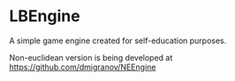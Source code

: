 # LBEngine
A simple game engine created for self-education purposes.

Non-euclidean version is being developed at https://github.com/dmigranov/NEEngine
